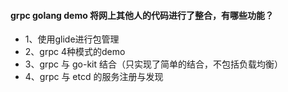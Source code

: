#### grpc golang demo 将网上其他人的代码进行了整合，有哪些功能？
* 1、使用glide进行包管理
* 2、grpc 4种模式的demo
* 3、grpc 与 go-kit 结合（只实现了简单的结合，不包括负载均衡）
* 4、grpc 与 etcd 的服务注册与发现
